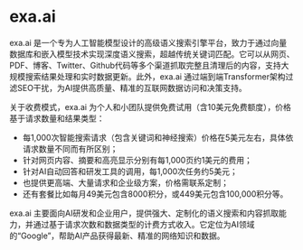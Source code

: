 # exa.ai

exa.ai 是一个专为人工智能模型设计的高级语义搜索引擎平台，致力于通过向量数据库和嵌入模型技术实现深度语义搜索，超越传统关键词匹配。它可以从网页、PDF、博客、Twitter、Github代码等多个渠道抓取完整且清理后的内容，支持大规模搜索结果处理和实时数据更新。此外，exa.ai 通过端到端Transformer架构过滤SEO干扰，为AI提供高质量、精准的互联网数据访问和决策支持。

关于收费模式，exa.ai 为个人和小团队提供免费试用（含10美元免费额度），价格基于请求数量和结果类型：
- 每1,000次智能搜索请求（包含关键词和神经搜索）价格在5美元左右，具体依请求数量不同而有所区别；
- 针对网页内容、摘要和高亮显示分别有每1,000页约1美元的费用；
- 针对AI自动回答和研发工具的调用，每1,000次任务约5美元；
- 也提供更高端、大量请求和企业级方案，价格需联系定制；
- 还有套餐比如每月49美元包含8000积分，或449美元包含100,000积分等。

exa.ai 主要面向AI研发和企业用户，提供强大、定制化的语义搜索和内容抓取能力，并通过基于请求次数和数据类型的计费方式收入。它定位为AI领域的“Google”，帮助AI产品获得最新、精准的网络知识和数据。




